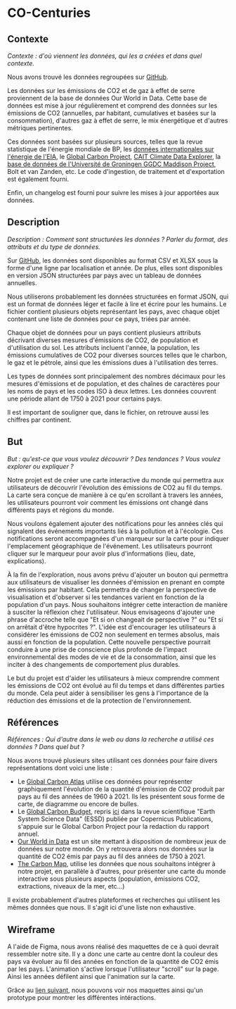 # CO-Centuries
## Contexte
*Contexte : d'où viennent les données, qui les a créées et dans quel contexte.*

Nous avons trouvé les données regroupées sur [GitHub](https://github.com/owid/co2-data).

Les données sur les émissions de CO2 et de gaz à effet de serre proviennent de la base de données Our World in Data. Cette base de données est mise à jour régulièrement et comprend des données sur les émissions de CO2 (annuelles, par habitant, cumulatives et basées sur la consommation), d'autres gaz à effet de serre, le mix énergétique et d'autres métriques pertinentes. 

Ces données sont basées sur plusieurs sources, telles que la revue statistique de l'énergie mondiale de BP, les [données internationales sur l'énergie de l'EIA](https://www.eia.gov/opendata/bulkfiles.php), le [Global Carbon Project](https://www.globalcarbonproject.org/), [CAIT Climate Data Explorer](https://www.climatewatchdata.org/data-explorer/historical-emissions), la [base de données de l'Université de Groningen GGDC Maddison Project](https://www.rug.nl/ggdc/historicaldevelopment/maddison/releases/maddison-project-database-2020), Bolt et van Zanden, etc. Le code d'ingestion, de traitement et d'exportation est également fourni.

Enfin, un changelog est fourni pour suivre les mises à jour apportées aux données.
## Description
*Description : Comment sont structurées les données ? Parler du format, des attributs et du type de données.*

Sur [GitHub](https://github.com/owid/co2-data), les données sont disponibles au format CSV et XLSX sous la forme d'une ligne par localisation et année. De plus, elles sont disponibles en version JSON structurées par pays avec un tableau de données annuelles.

Nous utiliserons probablement les données structurées en format JSON, qui est un format de données léger et facile à lire et écrire pour les humains. Le fichier contient plusieurs objets représentant les pays, avec chaque objet contenant une liste de données pour ce pays, triées par année.

Chaque objet de données pour un pays contient plusieurs attributs décrivant diverses mesures d'émissions de CO2, de population et d'utilisation du sol. Les attributs incluent l'année, la population, les émissions cumulatives de CO2 pour diverses sources telles que le charbon, le gaz et le pétrole, ainsi que les émissions dues à l'utilisation des terres.

Les types de données sont principalement des nombres décimaux pour les mesures d'émissions et de population, et des chaînes de caractères pour les noms de pays et les codes ISO à deux lettres. Les données couvrent une période allant de 1750 à 2021 pour certains pays.

Il est important de souligner que, dans le fichier, on retrouve aussi les chiffres par continent.
## But
*But : qu'est-ce que vous voulez découvrir ? Des tendances ? Vous voulez explorer ou expliquer ?*

Notre projet est de créer une carte interactive du monde qui permettra aux utilisateurs de découvrir l'évolution des émissions de CO2 au fil du temps. La carte sera conçue de manière à ce qu'en scrollant à travers les années, les utilisateurs pourront voir comment les émissions ont changé dans différents pays et régions du monde.

Nous voulons également ajouter des notifications pour les années clés qui signalent des événements importants liés à la pollution et à l'écologie. Ces notifications seront accompagnées d'un marqueur sur la carte pour indiquer l'emplacement géographique de l'événement. Les utilisateurs pourront cliquer sur le marqueur pour avoir plus d'informations (lieu, date, explications).

À la fin de l'exploration, nous avons prévu d'ajouter un bouton qui permettra aux utilisateurs de visualiser les données d'émission en prenant en compte les émissions par habitant. Cela permettra de changer la perspective de visualisation et d'observer si les tendances varient en fonction de la population d'un pays. Nous souhaitons intégrer cette interaction de manière à susciter la réflexion chez l'utilisateur. Nous envisageons d'ajouter une phrase d'accroche telle que "Et si on changeait de perspective ?" ou "Et si on arrêtait d'être hypocrites ?". L'idée est d'encourager les utilisateurs à considérer les émissions de CO2 non seulement en termes absolus, mais aussi en fonction de la population. Cette nouvelle perspective pourrait conduire à une prise de conscience plus profonde de l'impact environnemental des modes de vie et de la consommation, ainsi que les inciter à des changements de comportement plus durables.

Le but du projet est d'aider les utilisateurs à mieux comprendre comment les émissions de CO2 ont évolué au fil du temps et dans différentes parties du monde. Cela peut aider à sensibiliser les gens à l'importance de la réduction des émissions et de la protection de l'environnement.
## Références
*Références : Qui d'autre dans le web ou dans la recherche a utilisé ces données ? Dans quel but ?*

Nous avons trouvé plusieurs sites utilisant ces données pour faire divers représentations dont voici une liste :
- Le [Global Carbon Atlas](http://www.globalcarbonatlas.org/en/CO2-emissions) utilise ces données pour représenter graphiquement l'évolution de la quantité d'émission de CO2 produit par pays au fil des années de 1960 à 2021. Ils les présentent sous forme de carte, de diagramme ou encore de bulles. 
- Le [Global Carbon Budget](https://globalcarbonbudget.org/), repris [ici](https://essd.copernicus.org/articles/14/4811/2022/) dans la revue scientifique "Earth System Science Data" (ESSD) publiée par Copernicus Publications, s'appuie sur le Global Carbon Project pour la redaction du rapport annuel.
- [Our World in Data](https://ourworldindata.org/explorers/co2) est un site mettant à disposition de nombreux jeux de données sur notre monde. On y retrouvera alors nos données sur la quantité de CO2 émis par pays au fil des années de 1750 à 2021. 
- [The Carbon Map](https://www.carbonmap.org/#intro), utilise les données que nous souhaitons intégrer à notre projet, en parallèle à d'autres, pour présenter une carte du monde interactive sous plusieurs aspects (population, émissions CO2, extractions, niveaux de la mer, etc...)

Il existe probablement d'autres plateformes et recherches qui utilisent les mêmes données que nous. Il s'agit ici d'une liste non exhaustive.
## Wireframe
A l'aide de Figma, nous avons réalisé des maquettes de ce à quoi devrait ressembler notre site. Il y a donc une carte au centre dont la couleur des pays va évoluer au fil des années en fonction de la quantité de CO2 émis par les pays. L'animation s'active lorsque l'utilisateur "scroll" sur la page. Ainsi les années défilent ainsi que l'animation sur la carte. 

Grâce au [lien suivant](https://www.figma.com/proto/TxOMH3pwH7772CqtHLDvks/VisualDon---Wireframes?page-id=0%3A1&node-id=8-2410&viewport=783%2C305%2C0.35&scaling=scale-down&starting-point-node-id=8%3A2410), nous pouvons voir nos maquettes ainsi qu'un prototype pour montrer les différentes intéractions. 
